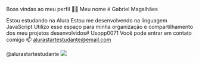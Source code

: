 Boas vindas ao meu perfil 💙💙
Meu nome é Gabriel Magalhães

Estou estudando na Alura
Estou me desenvolvendo na linguagem JavaScript
Utilizo esse espaço para minha organização e compartilhamento dos meu projetos desenvolvidos# Usopp0071
Você pode entrar em contato comigo 📫
alurastartestudante@email.com

@alurastartestudante
![](https://www.google.com/url?sa=i&url=https%3A%2F%2Fgifer.com%2Fen%2Fgifs%2Fpokemon&psig=AOvVaw09EDUIby5tukY8ghUll35a&ust=1714089147361000&source=images&cd=vfe&opi=89978449&ved=0CA8QjRxqFwoTCIisvumF3IUDFQAAAAAdAAAAABAE)
